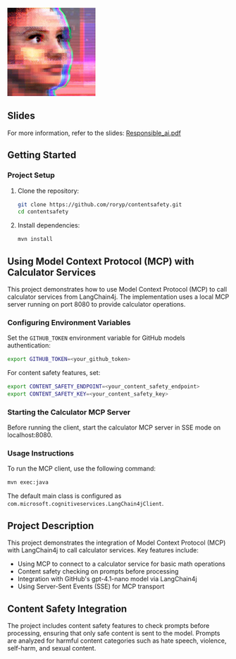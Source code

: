 [![Video Preview](tai.jpg)](tai.mp4)

## Slides
For more information, refer to the slides: [Responsible_ai.pdf](Responsible_ai.pdf)

## Getting Started

### Project Setup

1. Clone the repository:
   ```sh
   git clone https://github.com/roryp/contentsafety.git
   cd contentsafety
   ```

2. Install dependencies:
   ```sh
   mvn install
   ```

## Using Model Context Protocol (MCP) with Calculator Services

This project demonstrates how to use Model Context Protocol (MCP) to call calculator services from LangChain4j. The implementation uses a local MCP server running on port 8080 to provide calculator operations.

### Configuring Environment Variables

Set the `GITHUB_TOKEN` environment variable for GitHub models authentication:
```sh
export GITHUB_TOKEN=<your_github_token>
```

For content safety features, set:
```sh
export CONTENT_SAFETY_ENDPOINT=<your_content_safety_endpoint>
export CONTENT_SAFETY_KEY=<your_content_safety_key>
```

### Starting the Calculator MCP Server

Before running the client, start the calculator MCP server in SSE mode on localhost:8080.

### Usage Instructions

To run the MCP client, use the following command:
```sh
mvn exec:java
```

The default main class is configured as `com.microsoft.cognitiveservices.LangChain4jClient`.

## Project Description

This project demonstrates the integration of Model Context Protocol (MCP) with LangChain4j to call calculator services. Key features include:

- Using MCP to connect to a calculator service for basic math operations
- Content safety checking on prompts before processing
- Integration with GitHub's gpt-4.1-nano model via LangChain4j
- Using Server-Sent Events (SSE) for MCP transport

## Content Safety Integration

The project includes content safety features to check prompts before processing, ensuring that only safe content is sent to the model. Prompts are analyzed for harmful content categories such as hate speech, violence, self-harm, and sexual content.
